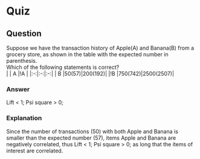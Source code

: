 Quiz
====  

Question
--------  
Suppose we have the transaction history of Apple(A) and Banana(B) from a grocery store, as shown in the table with the expected number in parenthesis.  
Which of the following statements is correct?  
|   | A |!A |
|:-:|:-:|:-:|
| B |50(57)|200(192)|
|!B |750(742)|2500(2507)|  

### Answer  
Lift < 1; Psi square > 0;  

### Explanation  
Since the number of transactions (50) with both Apple and Banana is smaller than the expected number (57), items Apple and Banana are negatively correlated, thus Lift < 1; Psi square > 0; as long that the items of interest are correlated.  